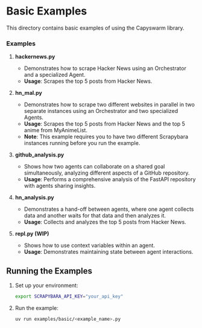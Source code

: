 # Basic Examples

This directory contains basic examples of using the Capyswarm library.

### Examples

1. **hackernews.py**

   - Demonstrates how to scrape Hacker News using an Orchestrator and a specialized Agent.
   - **Usage**: Scrapes the top 5 posts from Hacker News.

2. **hn_mal.py**

   - Demonstrates how to scrape two different websites in parallel in two separate instances using an Orchestrator and two specialized Agents.
   - **Usage**: Scrapes the top 5 posts from Hacker News and the top 5 anime from MyAnimeList.
   - **Note**: This example requires you to have two different Scrapybara instances running before you run the example.

3. **github_analysis.py**

   - Shows how two agents can collaborate on a shared goal simultaneously, analyzing different aspects of a GitHub repository.
   - **Usage**: Performs a comprehensive analysis of the FastAPI repository with agents sharing insights.

4. **hn_analysis.py**

    - Demonstrates a hand-off between agents, where one agent collects data and another waits for that data and then analyzes it.
    - **Usage**: Collects and analyzes the top 5 posts from Hacker News.

5. **repl.py (WIP)**

   - Shows how to use context variables within an agent.
   - **Usage**: Demonstrates maintaining state between agent interactions.

## Running the Examples

1. Set up your environment:
   ```bash
   export SCRAPYBARA_API_KEY="your_api_key"
   ```

2. Run the example:
   ```bash
   uv run examples/basic/<example_name>.py
   ```

